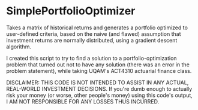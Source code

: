 # SimplePortfolioOptimizer

Takes a matrix of historical returns and generates a portfolio optimized to user-defined criteria, based on the naive
(and flawed) assumption that investment returns are normally distributed, using a gradient descent algorithm.

I created this script to try to find a solution to a portfolio-optimization problem that turned out not to have any solution
(there was an error in the problem statement), while taking UQAM's ACT4310 actuarial finance class.

DISCLAIMER: THIS CODE IS NOT INTENDED TO ASSIST IN ANY ACTUAL, REAL-WORLD INVESTMENT DECISIONS. If you're dumb enough to
actually risk your money (or worse, other people's money) using this code's output, I AM NOT RESPONSIBLE FOR ANY LOSSES THUS
INCURRED.
